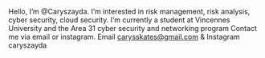 Hello, I’m @Caryszayda. I’m interested in risk management, risk analysis, cyber security, cloud security. I’m currently a student at Vincennes University and the Area 31 cyber security and networking program
Contact me via email or instagram. Email carysskates@gmail.com & Instagram caryszayda
